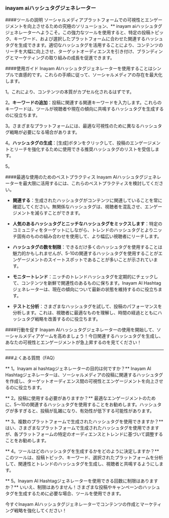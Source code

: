 ### inayam aiハッシュタグジェネレーター

####ツールの説明
ソーシャルメディアプラットフォームでの可視性とエンゲージメントを向上させるための究極のソリューション、** inayam aiハッシュタグジェネレーターへようこそ。この強力なツールを使用すると、特定の投稿トピック、キーワード、および選択したプラットフォームに合わせた関連するハッシュタグを生成できます。適切なハッシュタグを活用することにより、コンテンツのリーチを大幅に向上させ、ターゲットオーディエンスを引き付け、ブランディングとマーケティングの取り組みの成長を促進できます。

####使用ガイド
Inayam AIハッシュタグジェネレーターを使用することはシンプルで直感的です。これらの手順に従って、ソーシャルメディアの存在を最大化します。

1。これにより、コンテンツの本質がカプセル化されるはずです。

2。**キーワードの追加**：投稿に関連する関連キーワードを入力します。これらのキーワードは、ツールが視聴者や現在の傾向に共鳴するハッシュタグを生成するのに役立ちます。

3。さまざまなプラットフォームには、最適な可視性のために異なるハッシュタグ戦略が必要になる場合があります。

4。**ハッシュタグの生成**：[生成]ボタンをクリックして、投稿のエンゲージメントとリーチを強化するために使用できる推奨ハッシュタグのリストを受信します。

5。

####最適な使用のためのベストプラクティス
Inayam AIハッシュタグジェネレーターを最大限に活用するには、これらのベストプラクティスを検討してください。

-  **関連する**：生成されたハッシュタグがコンテンツに関連していることを常に確認してください。無関係なハッシュタグは、視聴者を混乱させ、エンゲージメントを減らすことができます。

-  **人気のあるハッシュタグとニッチなハッシュタグをミックスします**：特定のコミュニティをターゲットにしながら、トレンドのハッシュタグとよりニッチ固有のものの組み合わせを使用して、より幅広い視聴者にリーチします。

-  **ハッシュタグの数を制限**：できるだけ多くのハッシュタグを使用することは魅力的かもしれませんが、5-10の関連するハッシュタグを使用することがエンゲージメントのスイートスポットであることが多いことが示されています。

-  **モニタートレンド**：ニッチのトレンドハッシュタグを定期的にチェックして、コンテンツを新鮮で関連性のあるものに保ちます。Inayam AI Hashtagジェネレーターは、現在の傾向について最新の状態を維持するのに役立ちます。

-  **テストと分析**：さまざまなハッシュタグを試して、投稿のパフォーマンスを分析します。これは、視聴者に最適なものを理解し、時間の経過とともにハッシュタグ戦略を改善するのに役立ちます。

####行動を促す
Inayam AIハッシュタグジェネレーターの使用を開始して、ソーシャルメディアゲームを高めましょう！今日関連するハッシュタグを生成し、あなたの可視性とエンゲージメントが急上昇するのを見てください！

----

###よくある質問（FAQ）

** 1。Inayam ai hashtagジェネレーターの目的は何ですか？**
Inayam AI Hashtagジェネレーターは、ソーシャルメディアの投稿に関連するハッシュタグを作成し、ターゲットオーディエンス間の可視性とエンゲージメントを向上させるのに役立ちます。

** 2。投稿に使用する必要がありますか？**
最適なエンゲージメントのために、5〜10の関連するハッシュタグを使用することをお勧めします。ハッシュタグが多すぎると、投稿が乱雑になり、有効性が低下する可能性があります。

** 3。複数のプラットフォームで生成されたハッシュタグを使用できますか？**
はい、さまざまなプラットフォームで生成されたハッシュタグを使用できますが、各プラットフォームの特定のオーディエンスとトレンドに基づいて調整することをお勧めします。

** 4。ツールはどのハッシュタグを生成するかをどのように決定しますか？**
このツールは、投稿トピック、キーワード、選択されたプラットフォームを分析して、関連性とトレンドのハッシュタグを生成し、視聴者と共鳴するようにします。

** 5。Inayam AI Hashtagジェネレーターを使用できる回数に制限はありますか？**
いいえ、制限はありません！さまざまな投稿やキャンペーンのハッシュタグを生成するために必要な場合、ツールを使用できます。

今すぐInayam AIハッシュタグジェネレーターでコンテンツの作成とマーケティング戦略を強化してください！